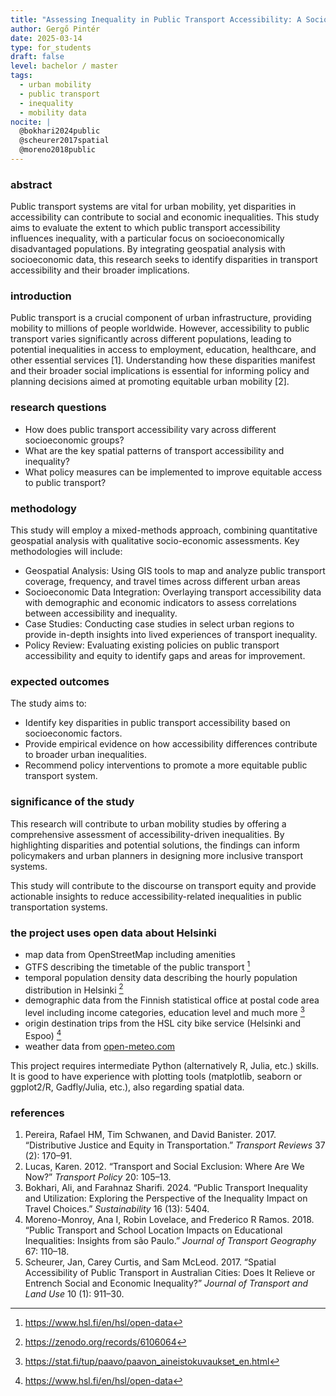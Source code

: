 ```yaml
---
title: "Assessing Inequality in Public Transport Accessibility: A Socio-Spatial Analysis"
author: Gergő Pintér
date: 2025-03-14
type: for_students
draft: false
level: bachelor / master
tags:
  - urban mobility
  - public transport
  - inequality
  - mobility data
nocite: |
  @bokhari2024public
  @scheurer2017spatial
  @moreno2018public
---
```


### abstract

Public transport systems are vital for urban mobility, yet disparities in accessibility can contribute to social and economic inequalities. This study aims to evaluate the extent to which public transport accessibility influences inequality, with a particular focus on socioeconomically disadvantaged populations. By integrating geospatial analysis with socioeconomic data, this research seeks to identify disparities in transport accessibility and their broader implications.


### introduction

Public transport is a crucial component of urban infrastructure, providing mobility to millions of people worldwide. However, accessibility to public transport varies significantly across different populations, leading to potential inequalities in access to employment, education, healthcare, and other essential services [1]. Understanding how these disparities manifest and their broader social implications is essential for informing policy and planning decisions aimed at promoting equitable urban mobility [2].

### research questions

- How does public transport accessibility vary across different socioeconomic groups?
- What are the key spatial patterns of transport accessibility and inequality?
- What policy measures can be implemented to improve equitable access to public transport?

### methodology

This study will employ a mixed-methods approach, combining quantitative geospatial analysis with qualitative socio-economic assessments.
Key methodologies will include:

- Geospatial Analysis: Using GIS tools to map and analyze public transport coverage, frequency, and travel times across different urban areas
- Socioeconomic Data Integration: Overlaying transport accessibility data with demographic and economic indicators to assess correlations between accessibility and inequality.
- Case Studies: Conducting case studies in select urban regions to provide in-depth insights into lived experiences of transport inequality.
- Policy Review: Evaluating existing policies on public transport accessibility and equity to identify gaps and areas for improvement.

### expected outcomes

The study aims to:

- Identify key disparities in public transport accessibility based on socioeconomic factors.
- Provide empirical evidence on how accessibility differences contribute to broader urban inequalities.
- Recommend policy interventions to promote a more equitable public transport system.

### significance of the study

This research will contribute to urban mobility studies by offering a comprehensive assessment of accessibility-driven inequalities. By highlighting disparities and potential solutions, the findings can inform policymakers and urban planners in designing more inclusive transport systems.

This study will contribute to the discourse on transport equity and provide actionable insights to reduce accessibility-related inequalities in public transportation systems.

### the project uses open data about Helsinki

- map data from OpenStreetMap including amenities
- GTFS describing the timetable of the public transport [^hsl]
- temporal population density data describing the hourly population distribution in Helsinki [^tpdd]
- demographic data from the Finnish statistical office at postal code area level including income categories, education level and much more [^stat]
- origin destination trips from the HSL city bike service (Helsinki and Espoo) [^hsl]
- weather data from [open-meteo.com](https://open-meteo.com/)

This project requires intermediate Python (alternatively R, Julia, etc.) skills.
It is good to have experience with plotting tools (matplotlib, seaborn or ggplot2/R, Gadfly/Julia, etc.), also regarding spatial data.

[^hsl]: https://www.hsl.fi/en/hsl/open-data
[^tpdd]: https://zenodo.org/records/6106064
[^stat]: https://stat.fi/tup/paavo/paavon_aineistokuvaukset_en.html

### references

1. Pereira, Rafael HM, Tim Schwanen, and David Banister. 2017. “Distributive Justice and Equity in Transportation.” *Transport Reviews* 37 (2): 170–91.
2. Lucas, Karen. 2012. “Transport and Social Exclusion: Where Are We Now?” *Transport Policy* 20: 105–13.
3. Bokhari, Ali, and Farahnaz Sharifi. 2024. “Public Transport Inequality and Utilization: Exploring the Perspective of the Inequality Impact on Travel Choices.” *Sustainability* 16 (13): 5404.
4. Moreno-Monroy, Ana I, Robin Lovelace, and Frederico R Ramos. 2018. “Public Transport and School Location Impacts on Educational Inequalities: Insights from são Paulo.” *Journal of Transport Geography* 67: 110–18.
5. Scheurer, Jan, Carey Curtis, and Sam McLeod. 2017. “Spatial Accessibility of Public Transport in Australian Cities: Does It Relieve or Entrench Social and Economic Inequality?” *Journal of Transport and Land Use* 10 (1): 911–30.
